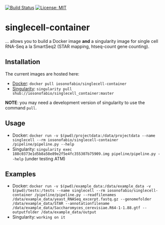 [![Build Status](https://travis-ci.org/iosonofabio/singlecell_container.svg?branch=master)](https://travis-ci.org/iosonofabio/singlecell_container)
[![License: MIT](https://img.shields.io/badge/License-MIT-yellow.svg)](https://opensource.org/licenses/MIT)

# singlecell-container
... allows you to build a Docker image **and** a singularity image for single cell RNA-Seq a la SmartSeq2 (STAR mapping, htseq-count gene counting).

## Installation
The current images are hosted here:

 - [Docker](https://hub.docker.com/r/iosonofabio/singlecell-container/): `docker pull iosonofabio/singlecell-container`
 - [Singularity](https://singularity-hub.org/collections/132/): `singularity pull shub://iosonofabio/singlecell_container:master`

**NOTE**: you may need a development version of singularity to use the command `pull`.

## Usage

 - Docker: `docker run -v $(pwd)/projectdata:/data/projectdata --name singlecell --rm iosonofabio/singlecell-container /pipeline/pipeline.py --help`
 - Singularity: `singularity exec 188c0373e1d5b8a58e89e2f5e4fc355307b75909.img pipeline/pipeline.py --help` (under testing ATM)

## Examples

 - Docker: `docker run -v $(pwd)/example_data:/data/example_data -v $(pwd)/tests:/tests --name singlecell --rm iosonofabio/singlecell-container /pipeline/pipeline.py --readfilenames /data/example_data/yeast_RNASeq_excerpt.fastq.gz --genomefolder /data/example_data/STAR --annotationfilename /data/example_data/Saccharomyces_cerevisiae.R64-1-1.88.gtf --outputfolder /data/example_data/output`
 - Singularity: `working on it`
